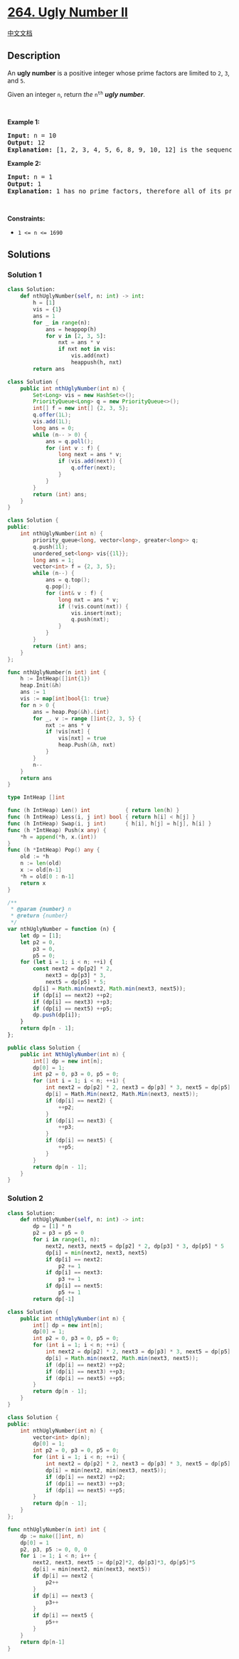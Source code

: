 # [264. Ugly Number II](https://leetcode.com/problems/ugly-number-ii)

[中文文档](./solution/0200-0299/0264.Ugly%20Number%20II/README.md)

<!-- tags:Hash Table,Math,Dynamic Programming,Heap (Priority Queue) -->

## Description

<p>An <strong>ugly number</strong> is a positive integer whose prime factors are limited to <code>2</code>, <code>3</code>, and <code>5</code>.</p>

<p>Given an integer <code>n</code>, return <em>the</em> <code>n<sup>th</sup></code> <em><strong>ugly number</strong></em>.</p>

<p>&nbsp;</p>
<p><strong class="example">Example 1:</strong></p>

<pre>
<strong>Input:</strong> n = 10
<strong>Output:</strong> 12
<strong>Explanation:</strong> [1, 2, 3, 4, 5, 6, 8, 9, 10, 12] is the sequence of the first 10 ugly numbers.
</pre>

<p><strong class="example">Example 2:</strong></p>

<pre>
<strong>Input:</strong> n = 1
<strong>Output:</strong> 1
<strong>Explanation:</strong> 1 has no prime factors, therefore all of its prime factors are limited to 2, 3, and 5.
</pre>

<p>&nbsp;</p>
<p><strong>Constraints:</strong></p>

<ul>
	<li><code>1 &lt;= n &lt;= 1690</code></li>
</ul>

## Solutions

### Solution 1

<!-- tabs:start -->

```python
class Solution:
    def nthUglyNumber(self, n: int) -> int:
        h = [1]
        vis = {1}
        ans = 1
        for _ in range(n):
            ans = heappop(h)
            for v in [2, 3, 5]:
                nxt = ans * v
                if nxt not in vis:
                    vis.add(nxt)
                    heappush(h, nxt)
        return ans
```

```java
class Solution {
    public int nthUglyNumber(int n) {
        Set<Long> vis = new HashSet<>();
        PriorityQueue<Long> q = new PriorityQueue<>();
        int[] f = new int[] {2, 3, 5};
        q.offer(1L);
        vis.add(1L);
        long ans = 0;
        while (n-- > 0) {
            ans = q.poll();
            for (int v : f) {
                long next = ans * v;
                if (vis.add(next)) {
                    q.offer(next);
                }
            }
        }
        return (int) ans;
    }
}
```

```cpp
class Solution {
public:
    int nthUglyNumber(int n) {
        priority_queue<long, vector<long>, greater<long>> q;
        q.push(1l);
        unordered_set<long> vis{{1l}};
        long ans = 1;
        vector<int> f = {2, 3, 5};
        while (n--) {
            ans = q.top();
            q.pop();
            for (int& v : f) {
                long nxt = ans * v;
                if (!vis.count(nxt)) {
                    vis.insert(nxt);
                    q.push(nxt);
                }
            }
        }
        return (int) ans;
    }
};
```

```go
func nthUglyNumber(n int) int {
	h := IntHeap([]int{1})
	heap.Init(&h)
	ans := 1
	vis := map[int]bool{1: true}
	for n > 0 {
		ans = heap.Pop(&h).(int)
		for _, v := range []int{2, 3, 5} {
			nxt := ans * v
			if !vis[nxt] {
				vis[nxt] = true
				heap.Push(&h, nxt)
			}
		}
		n--
	}
	return ans
}

type IntHeap []int

func (h IntHeap) Len() int           { return len(h) }
func (h IntHeap) Less(i, j int) bool { return h[i] < h[j] }
func (h IntHeap) Swap(i, j int)      { h[i], h[j] = h[j], h[i] }
func (h *IntHeap) Push(x any) {
	*h = append(*h, x.(int))
}
func (h *IntHeap) Pop() any {
	old := *h
	n := len(old)
	x := old[n-1]
	*h = old[0 : n-1]
	return x
}
```

```js
/**
 * @param {number} n
 * @return {number}
 */
var nthUglyNumber = function (n) {
    let dp = [1];
    let p2 = 0,
        p3 = 0,
        p5 = 0;
    for (let i = 1; i < n; ++i) {
        const next2 = dp[p2] * 2,
            next3 = dp[p3] * 3,
            next5 = dp[p5] * 5;
        dp[i] = Math.min(next2, Math.min(next3, next5));
        if (dp[i] == next2) ++p2;
        if (dp[i] == next3) ++p3;
        if (dp[i] == next5) ++p5;
        dp.push(dp[i]);
    }
    return dp[n - 1];
};
```

```cs
public class Solution {
    public int NthUglyNumber(int n) {
        int[] dp = new int[n];
        dp[0] = 1;
        int p2 = 0, p3 = 0, p5 = 0;
        for (int i = 1; i < n; ++i) {
            int next2 = dp[p2] * 2, next3 = dp[p3] * 3, next5 = dp[p5] * 5;
            dp[i] = Math.Min(next2, Math.Min(next3, next5));
            if (dp[i] == next2) {
                ++p2;
            }
            if (dp[i] == next3) {
                ++p3;
            }
            if (dp[i] == next5) {
                ++p5;
            }
        }
        return dp[n - 1];
    }
}
```

<!-- tabs:end -->

### Solution 2

<!-- tabs:start -->

```python
class Solution:
    def nthUglyNumber(self, n: int) -> int:
        dp = [1] * n
        p2 = p3 = p5 = 0
        for i in range(1, n):
            next2, next3, next5 = dp[p2] * 2, dp[p3] * 3, dp[p5] * 5
            dp[i] = min(next2, next3, next5)
            if dp[i] == next2:
                p2 += 1
            if dp[i] == next3:
                p3 += 1
            if dp[i] == next5:
                p5 += 1
        return dp[-1]
```

```java
class Solution {
    public int nthUglyNumber(int n) {
        int[] dp = new int[n];
        dp[0] = 1;
        int p2 = 0, p3 = 0, p5 = 0;
        for (int i = 1; i < n; ++i) {
            int next2 = dp[p2] * 2, next3 = dp[p3] * 3, next5 = dp[p5] * 5;
            dp[i] = Math.min(next2, Math.min(next3, next5));
            if (dp[i] == next2) ++p2;
            if (dp[i] == next3) ++p3;
            if (dp[i] == next5) ++p5;
        }
        return dp[n - 1];
    }
}
```

```cpp
class Solution {
public:
    int nthUglyNumber(int n) {
        vector<int> dp(n);
        dp[0] = 1;
        int p2 = 0, p3 = 0, p5 = 0;
        for (int i = 1; i < n; ++i) {
            int next2 = dp[p2] * 2, next3 = dp[p3] * 3, next5 = dp[p5] * 5;
            dp[i] = min(next2, min(next3, next5));
            if (dp[i] == next2) ++p2;
            if (dp[i] == next3) ++p3;
            if (dp[i] == next5) ++p5;
        }
        return dp[n - 1];
    }
};
```

```go
func nthUglyNumber(n int) int {
	dp := make([]int, n)
	dp[0] = 1
	p2, p3, p5 := 0, 0, 0
	for i := 1; i < n; i++ {
		next2, next3, next5 := dp[p2]*2, dp[p3]*3, dp[p5]*5
		dp[i] = min(next2, min(next3, next5))
		if dp[i] == next2 {
			p2++
		}
		if dp[i] == next3 {
			p3++
		}
		if dp[i] == next5 {
			p5++
		}
	}
	return dp[n-1]
}
```

<!-- tabs:end -->

<!-- end -->
